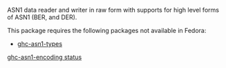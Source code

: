 ASN1 data reader and writer in raw form with supports for high level forms of ASN1 (BER, and DER).

This package requires the following packages not available in Fedora:

* [ghc-asn1-types](../ghc-asn1-types)

[ghc-asn1-encoding status](https://copr.fedorainfracloud.org/coprs/dshea/bdcs-haskell-deps/package/ghc-asn1-encoding/status_image/last_build.png)
